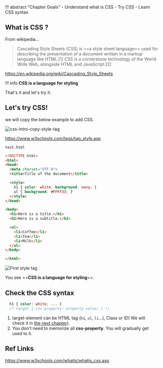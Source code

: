 !!! abstract "Chapter Goals"
    - Understand what is CSS
    - Try CSS
    - Learn CSS syntax

## What is CSS ?

From wikipedia...
> Cascading Style Sheets (CSS) is ==a style sheet language== used for describing the presentation of a document written in a markup language like HTML.[1] CSS is a cornerstone technology of the World Wide Web, alongside HTML and JavaScript.[2]

https://en.wikipedia.org/wiki/Cascading_Style_Sheets


!!! info
    **CSS is a language for styling**

That's it and let's try it.

## Let's try CSS!

we will copy the below example to add CSS.

![css-intro-copy-style-tag](https://storage.googleapis.com/coderhackers-assets/the-complete-webdev-with-rails-2020/css-guide/css-intro-copy-style-tag.png)

https://www.w3schools.com/tags/tag_style.asp

`test.html`
```html hl_lines="7 8 9 10"
<!DOCTYPE html>
<html>
<head>
  <meta charset="UTF-8">
  <title>Title of the document</title>

  <style>
    h1 { color: white; background: navy; }
    ul { background: #FFFF33; }
  </style>
</head>

<body>
  <h1>Here is a title.</h1>
  <h2>Here is a subtitle.</h2>

  <ul>
    <li>Coffee</li>
    <li>Tea</li>
    <li>Milk</li>
  </ul>
</body>

</html>
```
![First style tag](https://storage.googleapis.com/coderhackers-assets/the-complete-webdev-with-rails-2020/css-guide/first-style-tag.png)

You see ==**CSS is a language for styling**==.

## Check the CSS syntax

```css
  h1 { color: white; ... }
  /* target { css-property: property value; } */
```

1. target-element can be HTML tag (`h1`, `ul`, `li`...), Class or ID( We will check it in [the next chapter](/css-guide/02-class-and-id/)).
2. You don't need to memorize all **css-property**. You will gradually get used to it.

## Ref Links
https://www.w3schools.com/whatis/whatis_css.asp
